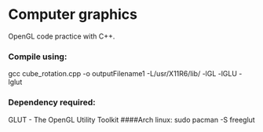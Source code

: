 # Computer graphics
OpenGL code practice with C++.
### Compile using:
gcc cube_rotation.cpp -o outputFilename1 -L/usr/X11R6/lib/ -lGL -lGLU -lglut
### Dependency required:
GLUT - The OpenGL Utility Toolkit
####Arch linux: 
sudo pacman -S freeglut

